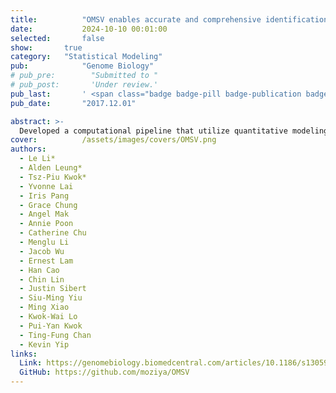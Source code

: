 ```yaml
---
title:          "OMSV enables accurate and comprehensive identification of large structural variations from nanochannel-based single-molecule optical maps"
date:           2024-10-10 00:01:00
selected:       false
show:		true
category:	"Statistical Modeling"
pub:            "Genome Biology"
# pub_pre:        "Submitted to "
# pub_post:       'Under review.'
pub_last:       ' <span class="badge badge-pill badge-publication badge-success">Spotlight</span>'
pub_date:       "2017.12.01"

abstract: >-
  Developed a computational pipeline that utilize quantitative modeling to capture anomaly signal (structural variations) from whole genome sequence maps. This model (OMSV) achieved a 31% increase in recall rate and a 20x increase in processing speed compared to the commercial tool.
cover:          /assets/images/covers/OMSV.png
authors:
  - Le Li*
  - Alden Leung*
  - Tsz-Piu Kwok*
  - Yvonne Lai
  - Iris Pang
  - Grace Chung
  - Angel Mak
  - Annie Poon
  - Catherine Chu
  - Menglu Li
  - Jacob Wu
  - Ernest Lam
  - Han Cao
  - Chin Lin
  - Justin Sibert
  - Siu-Ming Yiu
  - Ming Xiao
  - Kwok-Wai Lo
  - Pui-Yan Kwok
  - Ting-Fung Chan
  - Kevin Yip
links:
  Link: https://genomebiology.biomedcentral.com/articles/10.1186/s13059-017-1356-2
  GitHub: https://github.com/moziya/OMSV
---
```


